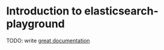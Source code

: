 # Introduction to elasticsearch-playground

TODO: write [great documentation](http://jacobian.org/writing/what-to-write/)
